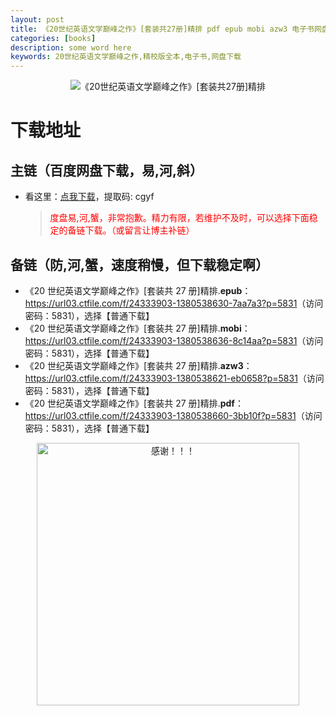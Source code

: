 ```yaml
---
layout: post
title: 《20世纪英语文学巅峰之作》[套装共27册]精排 pdf epub mobi azw3 电子书网盘下载
categories: [books]
description: some word here
keywords: 20世纪英语文学巅峰之作,精校版全本,电子书,网盘下载
---
```


<div align="center"><img src="https://qweree.cn/wp-content/uploads/2024/10/20-shi-ji-ying-yu-wen-xue-dian-feng-zhi-zuo-tuya.jpg" alt="《20世纪英语文学巅峰之作》[套装共27册]精排"></div>

# 下载地址

## 主链（百度网盘下载，易,河,斜）

- 看这里：[点我下载](https://pan.baidu.com/s/1iMXUbSbtZQZjDcqDmnWUyw?pwd=cgyf)，提取码: cgyf

  > <p style="color:red" >度盘易,河,蟹，非常抱歉。精力有限，若维护不及时，可以选择下面稳定的备链下载。（或留言让博主补链）</p>

## 备链（防,河,蟹，速度稍慢，但下载稳定啊）

- 《20 世纪英语文学巅峰之作》[套装共 27 册]精排.**epub**：<https://url03.ctfile.com/f/24333903-1380538630-7aa7a3?p=5831>（访问密码：5831），选择【普通下载】
- 《20 世纪英语文学巅峰之作》[套装共 27 册]精排.**mobi**：<https://url03.ctfile.com/f/24333903-1380538636-8c14aa?p=5831>（访问密码：5831），选择【普通下载】
- 《20 世纪英语文学巅峰之作》[套装共 27 册]精排.**azw3**：<https://url03.ctfile.com/f/24333903-1380538621-eb0658?p=5831>（访问密码：5831），选择【普通下载】
- 《20 世纪英语文学巅峰之作》[套装共 27 册]精排.**pdf**：<https://url03.ctfile.com/f/24333903-1380538660-3bb10f?p=5831>（访问密码：5831），选择【普通下载】

<div align="center"><img src="https://pic.imgdb.cn/item/661246bf68eb935713c7f81c.gif" alt="感谢！！！" width="420px" height="auto"/></div>
